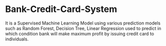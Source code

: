 # Bank-Credit-Card-System
It is a Supervised Machine Learning Model using various prediction models such as Random Forest, Decision Tree, Linear Regression used to predict in which condition bank will make maximum profit by issuing credit card to individuals.
